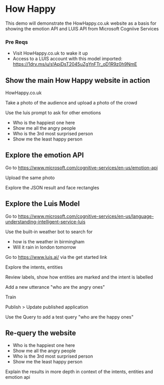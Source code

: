 # How Happy
This demo will demonstrate the HowHappy.co.uk website as a basis for showing the emotion API and LUIS API from Microsoft Cogniive Services

### Pre Reqs
* Visit HowHappy.co.uk to wake it up
* Access to a LUIS account with this model imported: https://1drv.ms/u/s!ApiDsT2045uZgYnFTr_oD1R9z0h9NmE

## Show the main How Happy website in action
HowHappy.co.uk

Take a photo of the audience and upload a photo of the crowd

Use the luis prompt to ask for other emotions
* Who is the happiest one here
* Show me all the angry people
* Who is the 3rd most surprised person
* Show me the least happy person

## Explore the emotion API
Go to https://www.microsoft.com/cognitive-services/en-us/emotion-api

Upload the same photo

Explore the JSON result and face rectangles

## Explore the Luis Model
Go to https://www.microsoft.com/cognitive-services/en-us/language-understanding-intelligent-service-luis

Use the built-in weather bot to search for
* how is the weather in birmingham
* Will it rain in london tomorrow

Go to https://www.luis.ai/ via the get started link

Explore the intents, entities

Review labels, show how entities are marked and the intent is labelled

Add a new utterance "who are the angry ones"

Train

Publish > Update published application

Use the Query to add a test query "who are the happy ones"

## Re-query the website
* Who is the happiest one here
* Show me all the angry people
* Who is the 3rd most surprised person
* Show me the least happy person

Explain the results in more depth in context of the intents, entities and emotion api
